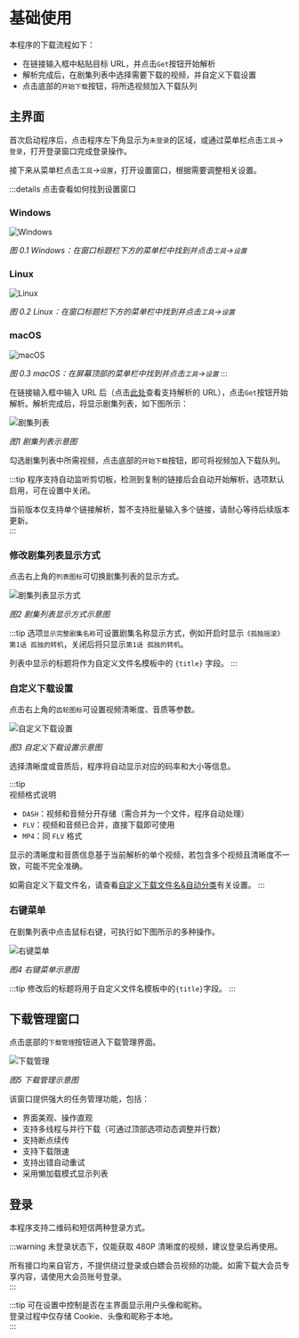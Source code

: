 # 基础使用
本程序的下载流程如下：
* 在链接输入框中粘贴目标 URL，并点击`Get`按钮开始解析
* 解析完成后，在剧集列表中选择需要下载的视频，并自定义下载设置
* 点击底部的`开始下载`按钮，将所选视频加入下载队列

## 主界面
首次启动程序后，点击程序左下角显示为`未登录`的区域，或通过菜单栏点击`工具`->`登录`，打开登录窗口完成登录操作。

接下来从菜单栏点击`工具`->`设置`，打开设置窗口，根据需要调整相关设置。

:::details 点击查看如何找到设置窗口
### Windows

<img src="https://s21.ax1x.com/2025/06/19/pVVG6pj.png" alt="Windows">

*图 0.1 Windows：在窗口标题栏下方的菜单栏中找到并点击`工具`->`设置`*

### Linux

<img src="https://s21.ax1x.com/2025/06/19/pVVGXB6.png" alt="Linux">

*图 0.2 Linux：在窗口标题栏下方的菜单栏中找到并点击`工具`->`设置`*

### macOS

<img src="https://s21.ax1x.com/2025/06/19/pVVGgcn.png" alt="macOS">

*图 0.3 macOS：在屏幕顶部的菜单栏中找到并点击`工具`->`设置`*
:::

在链接输入框中输入 URL 后（点击[此处](/doc/use/url.html)查看支持解析的 URL），点击`Get`按钮开始解析。解析完成后，将显示剧集列表，如下图所示：

<img src="https://s21.ax1x.com/2025/08/12/pVdIujK.png" alt="剧集列表">

*图1 剧集列表示意图*

勾选剧集列表中所需视频，点击底部的`开始下载`按钮，即可将视频加入下载队列。

:::tip
程序支持自动监听剪切板，检测到复制的链接后会自动开始解析，选项默认启用，可在设置中关闭。   

当前版本仅支持单个链接解析，暂不支持批量输入多个链接，请耐心等待后续版本更新。  
:::

### 修改剧集列表显示方式
点击右上角的`列表图标`可切换剧集列表的显示方式。  

<img src="https://s21.ax1x.com/2025/08/12/pVdIMnO.png" alt="剧集列表显示方式">

*图2 剧集列表显示方式示意图*

:::tip
选项`显示完整剧集名称`可设置剧集名称显示方式，例如开启时显示`《孤独摇滚》第1话 孤独的转机`，关闭后将只显示`第1话 孤独的转机`。  

列表中显示的标题将作为自定义文件名模板中的 `{title}` 字段。
:::

### 自定义下载设置
点击右上角的`齿轮图标`可设置视频清晰度、音质等参数。

<img src="https://s21.ax1x.com/2025/08/12/pVdIQBD.png" alt="自定义下载设置">

*图3 自定义下载设置示意图*

选择清晰度或音质后，程序将自动显示对应的码率和大小等信息。

:::tip  
视频格式说明
* `DASH`：视频和音频分开存储（需合并为一个文件，程序自动处理）
* `FLV`：视频和音频已合并，直接下载即可使用  
* `MP4`：同 `FLV` 格式

显示的清晰度和音质信息基于当前解析的单个视频，若包含多个视频且清晰度不一致，可能不完全准确。

如需自定义下载文件名，请查看[自定义下载文件名&自动分类](https://bili23.scott-sloan.cn/doc/use/advanced/custom_file_name.html)有关设置。
:::

### 右键菜单
在剧集列表中点击鼠标右键，可执行如下图所示的多种操作。

<img src="https://s21.ax1x.com/2025/02/23/pElc1de.png" alt="右键菜单">

*图4 右键菜单示意图*

:::tip
修改后的标题将用于自定义文件名模板中的`{title}`字段。
:::

## 下载管理窗口
点击底部的`下载管理`按钮进入下载管理界面。

<img src="https://s21.ax1x.com/2025/03/21/pE09udS.png" alt="下载管理">

*图5 下载管理示意图*

该窗口提供强大的任务管理功能，包括：
* 界面美观、操作直观
* 支持多线程与并行下载（可通过顶部选项动态调整并行数）
* 支持断点续传
* 支持下载限速
* 支持出错自动重试
* 采用懒加载模式显示列表

## 登录
本程序支持二维码和短信两种登录方式。

:::warning
未登录状态下，仅能获取 480P 清晰度的视频，建议登录后再使用。   

所有接口均来自官方，不提供绕过登录或白嫖会员视频的功能。如需下载大会员专享内容，请使用大会员账号登录。  
:::

:::tip
可在设置中控制是否在主界面显示用户头像和昵称。    
登录过程中仅存储 Cookie、头像和昵称于本地。  
:::
